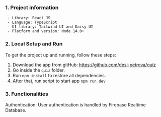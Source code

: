 
### 1. Project information

     - Library: React JS
     - Language: TypeScript
     - UI library: Tailwind UI and Daisy UI
     - Platform and version: Node 14.0+

### 2. Local Setup and Run

To get the project up and running, follow these steps:

1. Download the app from gitHub: https://github.com/desi-petrova/quiz
2. Go inside the `quiz` folder.
3. Run `npm install` to restore all dependencies.
4. After that, run script to start app `npm run dev`

### 3. Functionalities

Authentication: User authentication is handled by Firebase Realtime Database.